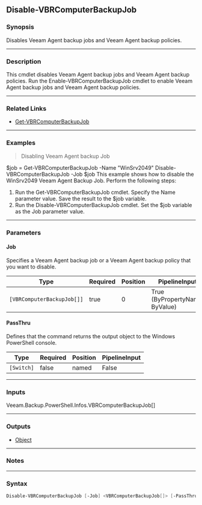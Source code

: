Disable-VBRComputerBackupJob
----------------------------

### Synopsis
Disables Veeam Agent backup jobs and Veeam Agent backup policies.

---

### Description

This cmdlet disables Veeam Agent backup jobs and Veeam Agent backup policies.
Run the Enable-VBRComputerBackupJob cmdlet to enable Veeam Agent backup jobs and Veeam Agent backup policies.

---

### Related Links
* [Get-VBRComputerBackupJob](Get-VBRComputerBackupJob)

---

### Examples
> Disabling Veeam Agent backup Job

$job = Get-VBRComputerBackupJob -Name "WinSrv2049"
Disable-VBRComputerBackupJob -Job $job
This example shows how to disable the WinSrv2049 Veeam Agent Backup Job.
Perform the following steps:
1. Run the Get-VBRComputerBackupJob cmdlet. Specify the Name parameter value. Save the result to the $job variable.
2. Run the Disable-VBRComputerBackupJob cmdlet. Set the $job variable as the Job parameter value.

---

### Parameters
#### **Job**
Specifies a Veeam Agent backup job or a Veeam Agent backup policy that you want to disable.

|Type                      |Required|Position|PipelineInput                 |
|--------------------------|--------|--------|------------------------------|
|`[VBRComputerBackupJob[]]`|true    |0       |True (ByPropertyName, ByValue)|

#### **PassThru**
Defines that the command returns the output object to the Windows PowerShell console.

|Type      |Required|Position|PipelineInput|
|----------|--------|--------|-------------|
|`[Switch]`|false   |named   |False        |

---

### Inputs
Veeam.Backup.PowerShell.Infos.VBRComputerBackupJob[]

---

### Outputs
* [Object](https://learn.microsoft.com/en-us/dotnet/api/System.Object)

---

### Notes

---

### Syntax
```PowerShell
Disable-VBRComputerBackupJob [-Job] <VBRComputerBackupJob[]> [-PassThru] [<CommonParameters>]
```
